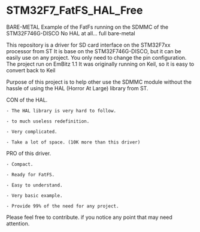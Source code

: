 # STM32F7_FatFS_HAL_Free

BARE-METAL Example of the FatFs running on the SDMMC of the STM32F746G-DISCO No HAL at all... full bare-metal

This repository is a driver for SD card interface on the STM32F7xx processor from ST
It is base on the STM32F746G-DISCO, but it can be easily use on any project.
You only need to change the pin configuration.
The project run on EmBitz 1.1
It was originally running on Keil, so it is easy to convert back to Keil

Purpose of this project is to help other use the SDMMC module without the hassle of using the HAL (Horror At Large) library from ST.

CON of the HAL.
  
    - The HAL library is very hard to follow.
    
    - to much useless redefinition.
    
    - Very complicated.
    
    - Take a lot of space. (10K more than this driver)
          
 PRO of this driver.
 
    - Compact.
    
    - Ready for FatFS.
    
    - Easy to understand.
    
    - Very basic example.
    
    - Provide 99% of the need for any project.
    
Please feel free to contribute. if you notice any point that may need attention.
